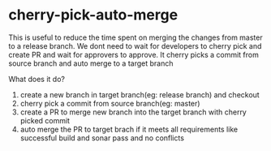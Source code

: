 # cherry-pick-auto-merge
This is useful to reduce the time spent on merging the changes from master to a release branch. We dont need to wait for developers to cherry pick and create PR and wait for approvers to approve.
It cherry picks a commit from source branch and auto merge to a target branch

What does it do?
1) create a new branch in target branch(eg: release branch) and checkout
2) cherry pick a commit from source branch(eg: master)
3) create a PR to merge new branch into the target branch with cherry picked commit
4) auto merge the PR to target brach if it meets all requirements like successful build and sonar pass and no conflicts

